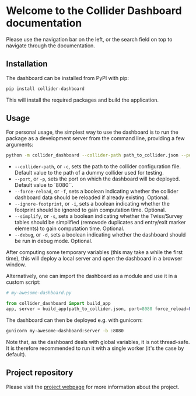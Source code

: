 # Welcome to the Collider Dashboard documentation

Please use the navigation bar on the left, or the search field on top to navigate through the documentation.

## Installation

The dashboard can be installed from PyPI with pip:

```bash
pip install collider-dashboard
```

This will install the required packages and build the application.

## Usage

For personal usage, the simplest way to use the dashboard is to run the package as a development server from the command line, providing a few arguments:

```bash
python -m collider_dashboard --collider-path path_to_collider.json --port 8080 --force-reload --ignore-footprint --debug
```

- `--collider-path`, or `-c`, sets the path to the collider configuration file. Default value to the path of a dummy collider used for testing.
- `--port`, or `-p`, sets the port on which the dashboard will be deployed. Default value to `8080``.
- `--force-reload`, or `-f`,  sets a boolean indicating whether the collider dashboard data should be reloaded if already existing. Optional.
- `--ignore-footprint`, or `-i`, sets a boolean indicating whether the footprint should be ignored to gain computation time. Optional.
- `--simplify`, or `-s`, sets a boolean indicating whether the Twiss/Survey tables should be simplified (removode duplicates and entry/exit marker elements) to gain computation time. Optional.
- `--debug`, or `-d`, sets a boolean indicating whether the dashboard should be run in debug mode. Optional.

After computing some temporary variables (this may take a while the first time), this will deploy a local server and open the dashboard in a browser window.

Alternatively, one can import the dashboard as a module and use it in a custom script:

```python
# my-awesome-dashboard.py

from collider_dashboard import build_app
app, server = build_app(path_to_collider.json, port=8080 force_reload=False, ignore_footprint=False, debug = False, simplify_tw=True)
```

The dashboard can then be deployed e.g. with gunicorn:

```bash
gunicorn my-awesome-dashboard:server -b :8080
```

Note that, as the dashboard deals with global variables, it is not thread-safe. It is therefore recommended to run it with a single worker (it's the case by default).

## Project repository

Please visit the [project webpage](https://github.com/ColasDroin/collider-dashboard) for more information about the project.

